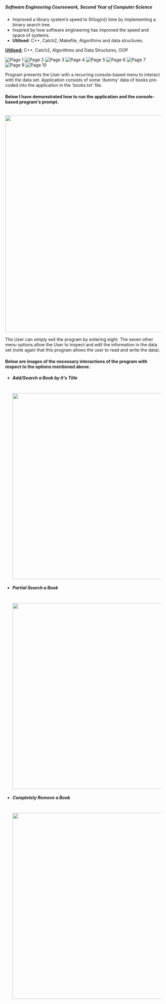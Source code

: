 <h5>Software Engineering Coursework, Second Year of Computer Science</h5>


- Improved a library system’s speed to Θ(log(n)) time by implementing a binary search tree. 
- Inspired by how software engineering has improved the speed and space of systems.
- <b>Utilised</b>: C++, Catch2, Makefile, Algorithms and data structures.


<u><b>Utilised:</b></u> C++, Catch2, Algorithms and Data Structures, OOP

![Page 1](README_Images/page1.png "Page 1")
![Page 2](README_Images/page2.png "Page 2")
![Page 3](README_Images/page3.png "Page 3")
![Page 4](README_Images/page4.png "Page 4")
![Page 5](README_Images/page5.png "Page 5")
![Page 6](README_Images/page6.png "Page 6")
![Page 7](README_Images/page7.png "Page 7")
![Page 9](README_Images/page9.png "Page 9")
![Page 10](README_Images/page10.png "Page 10")


Program presents the User with a recurring console-based menu to interact with the data set. Application consists of some ‘dummy’ data of books pre-coded into the application in the 'books.txt' file.
  
<h4>Below I have demonstrated how to run the application and the console-based program's prompt.</h4>
  &emsp;&emsp; <img src="README_Images/Prompt.png" heigh=600 width=700>


  The User can simply exit the program by entering eight. The seven other menu options allow the User to inspect and edit the information in the data set (note again that this program allows the user to read and write the data).
  
  <h4>Below are images of the necessary interactions of the program with respect to the options mentioned above.</h4>

  
- <h5>Add/Search a Book by it's Title</h5>
  
  &emsp;&emsp; <img src="README_Images/AddAndSearchBook.png" heigh=600 width=600>

- <h5> Partial Search a Book</h5>
  
  &emsp;&emsp; <img src="README_Images/PartialSearch.png" heigh=600 width=600>
  
- <h5>Completely Remove a Book </h5>
  
  &emsp;&emsp; <img src="README_Images/CompletelyRemoveBook.png" heigh=600 width=600>
